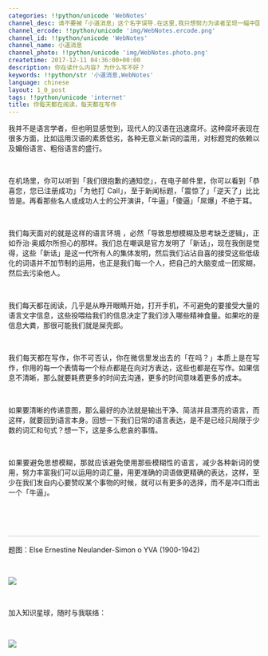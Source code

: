 ```yaml
---
categories: !!python/unicode 'WebNotes'
channel_desc: 请不要被「小道消息」这个名字误导.在这里,我只想努力为读者呈现一幅中国互联网的清明上河图.
channel_ercode: !!python/unicode 'img/WebNotes.ercode.png'
channel_id: !!python/unicode 'WebNotes'
channel_name: 小道消息
channel_photo: !!python/unicode 'img/WebNotes.photo.png'
createtime: 2017-12-11 04:36:00+00:00
description: 你在读什么内容? 为什么写不好？
keywords: !!python/str '小道消息,WebNotes'
language: chinese
layout: 1_0_post
tags: !!python/unicode 'internet'
title: 你每天都在阅读，每天都在写作
---
```

<div class="rich_media_content" id="js_content">
<p style="text-align: justify;">
         我并不是语言学者，但也明显感觉到，现代人的汉语在迅速腐坏。这种腐坏表现在很多方面，比如运用汉语的素质低劣，各种无意义新词的滥用，对标题党的依赖以及媚俗语言、粗俗语言的盛行。
         <br/>
</p>
<p>
<br/>
</p>
<p style="text-align: justify;">
         在机场里，你可以听到「我们很抱歉的通知您」，在电子邮件里，你可以看到「恭喜您，您已注册成功」「为他打 Call」，至于新闻标题，「震惊了」「逆天了」比比皆是。再看那些名人或成功人士的公开演讲，「牛逼」「傻逼」「屌爆」不绝于耳。
        </p>
<p>
<br/>
</p>
<p style="text-align: justify;">
<span style="text-align: justify;">
          我们每天面对的就是这样的语言环境
         </span>
         ，必然「导致思想模糊及思考缺乏逻辑」，正如乔治·奥威尔所担心的那样。我们总在嘲讽是官方发明了「新话」，现在我倒是觉得，这些「新话」是这一代所有人的集体发明，然后我们沾沾自喜的接受这些低级化的词语并不加节制的运用，也正是我们每一个人，把自己的大脑变成一团浆糊，然后去污染他人。
        </p>
<p>
<br/>
</p>
<p style="text-align: justify;">
         我们每天都在阅读，几乎是从睁开眼睛开始，打开手机，不可避免的要接受大量的语言文字信息，这些投喂给我们的信息决定了我们涉入哪些精神食量。如果吃的是信息大粪，那很可能我们就是屎壳郎。
        </p>
<p>
<br/>
</p>
<p style="text-align: justify;">
         我们每天都在写作，你不可否认，你在微信里发出去的「在吗？」本质上是在写作，你用的每一个表情每一个标点都是在向对方表达，这些也都是在写作。如果信息不清晰，那么就要耗费更多的时间去沟通，更多的时间意味着更多的成本。
        </p>
<p>
<br/>
</p>
<p style="text-align: justify;">
         如果要清晰的传递意图，那么最好的办法就是输出干净、简洁并且漂亮的语言，而这样，就要回到语言本身。回想一下我们日常的语言表达，是不是已经只局限于少数的词汇和句式？想一下，这是多么悲哀的事情。
        </p>
<p>
<br/>
</p>
<p style="text-align: justify;">
         如果要避免思想模糊，那就应该避免使用那些模糊性的语言，减少各种新词的使用，努力丰富我们可以运用的词汇量，用更准确的词语做更精确的表达，这样，至少在我们发自内心要赞叹某个事物的时候，就可以有更多的选择，而不是冲口而出一个「牛逼」。
        </p>
<p>
<br/>
</p>
<p style="white-space: normal;">
<br/>
</p>
<hr style="margin-top: 1em;margin-bottom: 1em;white-space: normal;max-width: 100%;font-family: Lato, Helvetica, Arial, freesans, clean, sans-serif;border-right-width: 0px;border-bottom-width: 0px;border-left-width: 0px;border-top-style: solid;border-top-color: rgb(234, 234, 234);height: 1px;color: rgb(51, 51, 51);font-size: 15px;box-sizing: border-box !important;word-wrap: break-word !important;"/>
<p style="white-space: normal;">
         题图：Else Ernestine Neulander-Simon o YVA (1900-1942)
         <br/>
</p>
<p>
<br/>
</p>
<p>
<img class="" data-copyright="0" data-ratio="1" data-s="300,640" data-src="" data-type="jpeg" data-w="1152" src="{{ '/img/ow5rEn8QGlFroWzicpuXcmP4SXJB8dgTxicFibxQ00HibkMdlHqC3NhLs3BicrmmWMmWMsN5Fd9Eqr3BErrFiaiaJbKuw.jpeg' | prepend: site.img | replace: '//','/' }}" style=""/>
</p>
<p>
<br/>
</p>
<p>
         加入知识星球，随时与我联络：
        </p>
<p>
<br/>
</p>
<p>
<img class="" data-copyright="0" data-ratio="1.2050473186119874" data-s="300,640" data-src="" data-type="jpeg" data-w="951" src="{{ '/img/ow5rEn8QGlG741Agbr3Cic3cBD5YlGzITFprdIeN7ntCGzmwaT6mjzyDRTPq3Eu9BqQa00bB99rrT1ypT7y02uQ.jpeg' | prepend: site.img | replace: '//','/' }}" style=""/>
</p>
<p>
<br/>
</p>
</div>